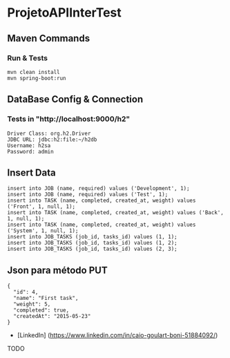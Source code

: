 # ProjetoAPIInterTest

## Maven Commands
### Run & Tests

```
mvn clean install
mvn spring-boot:run
```

## DataBase Config & Connection
### Tests in "http://localhost:9000/h2"
```
Driver Class: org.h2.Driver
JDBC URL: jdbc:h2:file:~/h2db
Username: h2sa
Password: admin
```


## Insert Data
```
insert into JOB (name, required) values ('Development', 1);
insert into JOB (name, required) values ('Test', 1);
insert into TASK (name, completed, created_at, weight) values ('Front', 1, null, 1);
insert into TASK (name, completed, created_at, weight) values ('Back', 1, null, 1);
insert into TASK (name, completed, created_at, weight) values ('System', 1, null, 1);
insert into JOB_TASKS (job_id, tasks_id) values (1, 1);
insert into JOB_TASKS (job_id, tasks_id) values (1, 2);
insert into JOB_TASKS (job_id, tasks_id) values (2, 3);
```

## Json para método PUT
```
{
  "id": 4,
  "name": "First task",
  "weight": 5,
  "completed": true,
  "createdAt": "2015-05-23"
}
```

* [LinkedIn] (https://www.linkedin.com/in/caio-goulart-boni-51884092/)

TODO
